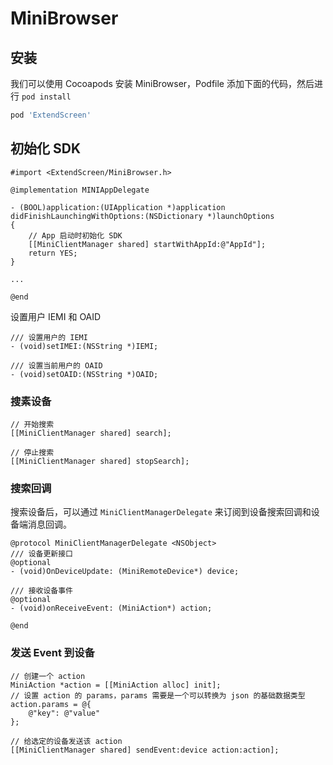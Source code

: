 # MiniBrowser

## 安装

我们可以使用 Cocoapods 安装 MiniBrowser，Podfile 添加下面的代码，然后进行 `pod install`

```ruby
pod 'ExtendScreen'
```

## 初始化 SDK

```objc
#import <ExtendScreen/MiniBrowser.h>

@implementation MINIAppDelegate

- (BOOL)application:(UIApplication *)application didFinishLaunchingWithOptions:(NSDictionary *)launchOptions
{
    // App 启动时初始化 SDK
    [[MiniClientManager shared] startWithAppId:@"AppId"];
    return YES;
}

...

@end
```

设置用户 IEMI 和 OAID
```objc
/// 设置用户的 IEMI
- (void)setIMEI:(NSString *)IEMI;

/// 设置当前用户的 OAID
- (void)setOAID:(NSString *)OAID;
```

### 搜素设备

```objc
// 开始搜索
[[MiniClientManager shared] search];

// 停止搜索
[[MiniClientManager shared] stopSearch];
```

### 搜索回调

搜索设备后，可以通过 `MiniClientManagerDelegate` 来订阅到设备搜索回调和设备端消息回调。

```objc
@protocol MiniClientManagerDelegate <NSObject>
/// 设备更新接口
@optional
- (void)OnDeviceUpdate: (MiniRemoteDevice*) device;

/// 接收设备事件
@optional
- (void)onReceiveEvent: (MiniAction*) action;
 
@end
```

### 发送 Event 到设备

```objc
// 创建一个 action
MiniAction *action = [[MiniAction alloc] init];
// 设置 action 的 params，params 需要是一个可以转换为 json 的基础数据类型
action.params = @{
    @"key": @"value"
};

// 给选定的设备发送该 action
[[MiniClientManager shared] sendEvent:device action:action];
```
